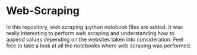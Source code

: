 # Web-Scraping
In this repository, web scraping ipython notebook files are added. It was really interesting to perform web scraping and understanding how to append values depending on the websites taken into consideration. Feel free to take a look at all the notebooks where web scraping was performed.
